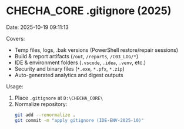 # CHECHA_CORE .gitignore (2025)
Date: 2025-10-19 09:11:13

Covers:
- Temp files, logs, .bak versions (PowerShell restore/repair sessions)
- Build & report artifacts (`/out`, `/reports`, `/C03_LOG/*`)
- IDE & environment folders (`.vscode`, `.idea`, `.venv`, etc.)
- Security and binary files (`*.exe`, `*.pfx`, `*.zip`)
- Auto-generated analytics and digest outputs

Usage:
1) Place `.gitignore` at `D:\CHECHA_CORE\`
2) Normalize repository:
   ```bash
   git add --renormalize .
   git commit -m "apply gitignore (IDE-ENV-2025-10)"
   ```

